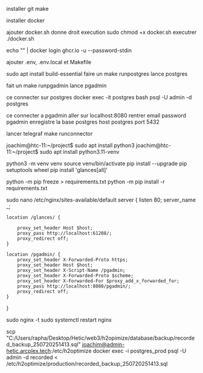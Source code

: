 installer git make 

installer docker 

ajouter docker.sh 
donne droit execution sudo chmod +x docker.sh
executrer ./docker.sh

echo "<TOKEN>" | docker login ghcr.io -u <USERNAME> --password-stdin

ajouter .env, .env.local et Makefile 

sudo apt install build-essential
faire un make runpostgres lance postgres 

fait un make runpgadmin lance pgadmin 

ce connecter sur postgres 
docker exec -it postgres bash 
psql -U admin -d postgres

ce connecter a pgadmin 
aller sur localhost:8080
rentrer email password pgadmin 
enregistre la base postgres host postgres port 5432


lancer telegraf 
make runconnector

joachim@htc-11:~/project$ sudo apt install python3
joachim@htc-11:~/project$ sudo apt install python3.11-venv


python3 -m venv venv
source venv/bin/activate
pip install --upgrade pip setuptools wheel
pip install 'glances[all]'

python -m pip freeze > requirements.txt
python -m pip install -r requirements.txt


sudo nano /etc/nginx/sites-available/default
server {
    listen 80;
    server_name _;

    location /glances/ {

        proxy_set_header Host $host;
        proxy_pass http://localhost:61208/;
        proxy_redirect off;
    }

    location /pgadmin/ {
        proxy_set_header X-Forwarded-Proto https;
        proxy_set_header Host $host;
        proxy_set_header X-Script-Name /pgadmin;
        proxy_set_header X-Forwarded-Proto $scheme;
        proxy_set_header X-Forwarded-For $proxy_add_x_forwarded_for;
        proxy_pass http://localhost:8080/pgadmin/;
        proxy_redirect off;
    }
}




sudo nginx -t
sudo systemctl restart nginx


scp "C:/Users/rapha/Desktop/Hetic/web3/h2opimize/database/backup/recorded_backup_250720251413.sql" joachim@admin-hetic.arcplex.tech:/etc/h2optimize
docker exec -i postgres_prod psql -U admin -d recorded < /etc/h2optimize/production/recorded_backup_250720251413.sql